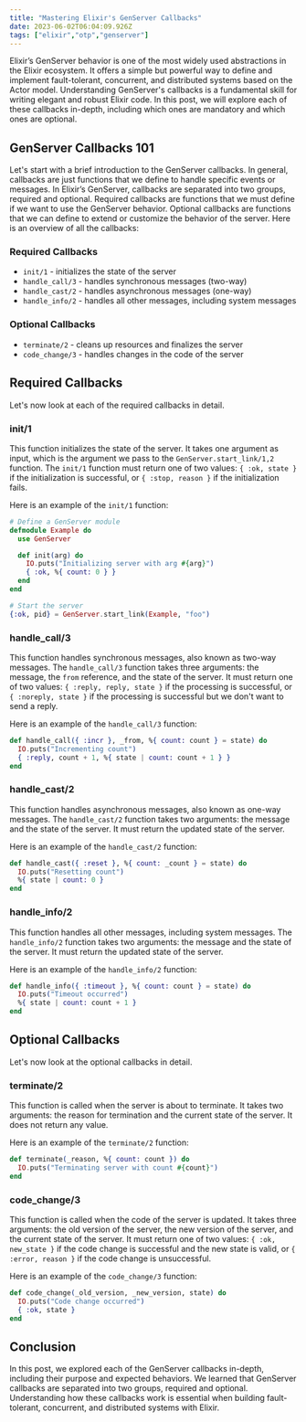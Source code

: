 ```yaml
---
title: "Mastering Elixir's GenServer Callbacks"
date: 2023-06-02T06:04:09.926Z
tags: ["elixir","otp","genserver"]
---
```



Elixir’s GenServer behavior is one of the most widely used abstractions in the Elixir ecosystem. It offers a simple but powerful way to define and implement fault-tolerant, concurrent, and distributed systems based on the Actor model. Understanding GenServer's callbacks is a fundamental skill for writing elegant and robust Elixir code. In this post, we will explore each of these callbacks in-depth, including which ones are mandatory and which ones are optional.

## GenServer Callbacks 101
Let's start with a brief introduction to the GenServer callbacks. In general, callbacks are just functions that we define to handle specific events or messages. In Elixir’s GenServer, callbacks are separated into two groups, required and optional. Required callbacks are functions that we must define if we want to use the GenServer behavior. Optional callbacks are functions that we can define to extend or customize the behavior of the server. Here is an overview of all the callbacks:

### Required Callbacks
- `init/1` - initializes the state of the server
- `handle_call/3` - handles synchronous messages (two-way) 
- `handle_cast/2` - handles asynchronous messages (one-way)
- `handle_info/2` - handles all other messages, including system messages

### Optional Callbacks
- `terminate/2` - cleans up resources and finalizes the server
- `code_change/3` - handles changes in the code of the server

## Required Callbacks
Let's now look at each of the required callbacks in detail.

### init/1
This function initializes the state of the server. It takes one argument as input, which is the argument we pass to the `GenServer.start_link/1,2` function. The `init/1` function must return one of two values: `{ :ok, state }` if the initialization is successful, or `{ :stop, reason }` if the initialization fails.

Here is an example of the `init/1` function:

```elixir
# Define a GenServer module
defmodule Example do
  use GenServer

  def init(arg) do
    IO.puts("Initializing server with arg #{arg}")
    { :ok, %{ count: 0 } }
  end
end

# Start the server
{:ok, pid} = GenServer.start_link(Example, "foo")
```

### handle_call/3
This function handles synchronous messages, also known as two-way messages. The `handle_call/3` function takes three arguments: the message, the `from` reference, and the state of the server. It must return one of two values: `{ :reply, reply, state }` if the processing is successful, or `{ :noreply, state }` if the processing is successful but we don't want to send a reply.

Here is an example of the `handle_call/3` function:

```elixir
def handle_call({ :incr }, _from, %{ count: count } = state) do
  IO.puts("Incrementing count")
  { :reply, count + 1, %{ state | count: count + 1 } }
end
```

### handle_cast/2
This function handles asynchronous messages, also known as one-way messages. The `handle_cast/2` function takes two arguments: the message and the state of the server. It must return the updated state of the server.

Here is an example of the `handle_cast/2` function:

```elixir
def handle_cast({ :reset }, %{ count: _count } = state) do
  IO.puts("Resetting count")
  %{ state | count: 0 }
end
```

### handle_info/2
This function handles all other messages, including system messages. The `handle_info/2` function takes two arguments: the message and the state of the server. It must return the updated state of the server.

Here is an example of the `handle_info/2` function:

```elixir
def handle_info({ :timeout }, %{ count: count } = state) do
  IO.puts("Timeout occurred")
  %{ state | count: count + 1 }
end
```

## Optional Callbacks
Let's now look at the optional callbacks in detail.

### terminate/2
This function is called when the server is about to terminate. It takes two arguments: the reason for termination and the current state of the server. It does not return any value.

Here is an example of the `terminate/2` function:

```elixir
def terminate(_reason, %{ count: count }) do
  IO.puts("Terminating server with count #{count}")
end
```

### code_change/3
This function is called when the code of the server is updated. It takes three arguments: the old version of the server, the new version of the server, and the current state of the server. It must return one of two values: `{ :ok, new_state }` if the code change is successful and the new state is valid, or `{ :error, reason }` if the code change is unsuccessful.

Here is an example of the `code_change/3` function:

```elixir
def code_change(_old_version, _new_version, state) do
  IO.puts("Code change occurred")
  { :ok, state }
end
```

## Conclusion
In this post, we explored each of the GenServer callbacks in-depth, including their purpose and expected behaviors. We learned that GenServer callbacks are separated into two groups, required and optional. Understanding how these callbacks work is essential when building fault-tolerant, concurrent, and distributed systems with Elixir.